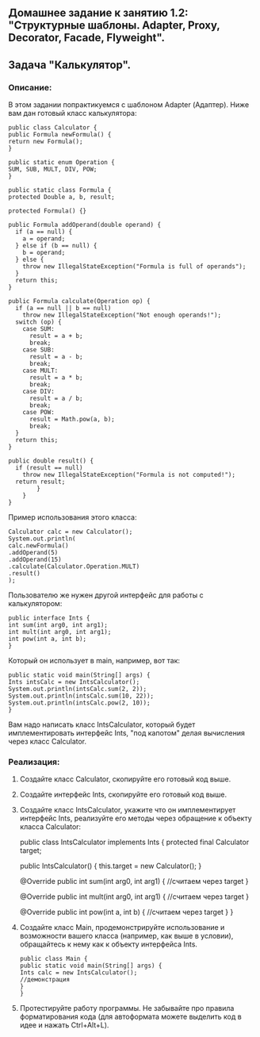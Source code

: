 ## Домашнее задание к занятию 1.2: "Структурные шаблоны. Adapter, Proxy, Decorator, Facade, Flyweight".

## Задача "Калькулятор".
### Описание:
В этом задании попрактикуемся с шаблоном Adapter (Адаптер). Ниже вам дан готовый класс калькулятора:
        
    public class Calculator {
    public Formula newFormula() {
    return new Formula();
    }

    public static enum Operation {
    SUM, SUB, MULT, DIV, POW;
    }

    public static class Formula {
    protected Double a, b, result;

    protected Formula() {}

    public Formula addOperand(double operand) {
      if (a == null) {
        a = operand;
      } else if (b == null) {
        b = operand;
      } else {
        throw new IllegalStateException("Formula is full of operands");
      }
      return this;
    }

    public Formula calculate(Operation op) {
      if (a == null || b == null)
        throw new IllegalStateException("Not enough operands!");
      switch (op) {
        case SUM:
          result = a + b;
          break;
        case SUB:
          result = a - b;
          break;
        case MULT:
          result = a * b;
          break;
        case DIV:
          result = a / b;
          break;
        case POW:
          result = Math.pow(a, b);
          break;
      }
      return this;
    }

    public double result() {
      if (result == null)
        throw new IllegalStateException("Formula is not computed!");
      return result;
            }
        }
    }

Пример использования этого класса:

    Calculator calc = new Calculator();
    System.out.println(
    calc.newFormula()
    .addOperand(5)
    .addOperand(15)
    .calculate(Calculator.Operation.MULT)
    .result()
    );

Пользователю же нужен другой интерфейс для работы с калькулятором:

    public interface Ints {
    int sum(int arg0, int arg1);
    int mult(int arg0, int arg1);
    int pow(int a, int b);
    }

Который он использует в main, например, вот так:

    public static void main(String[] args) {
    Ints intsCalc = new IntsCalculator();
    System.out.println(intsCalc.sum(2, 2));
    System.out.println(intsCalc.sum(10, 22));
    System.out.println(intsCalc.pow(2, 10));
    }

Вам надо написать класс IntsCalculator, который будет имплементировать интерфейс Ints, "под капотом" делая вычисления через класс Calculator.
### Реализация:

1. Создайте класс Calculator, скопируйте его готовый код выше.
2. Создайте интерфейс Ints, скопируйте его готовый код выше.
3. Создайте класс IntsCalculator, укажите что он имплементирует интерфейс Ints, реализуйте его методы через обращение к объекту класса Calculator:


    public class IntsCalculator implements Ints {
    protected final Calculator target;

    public IntsCalculator() { this.target = new Calculator(); }

    @Override
    public int sum(int arg0, int arg1) {
    //считаем через target
    }

    @Override
    public int mult(int arg0, int arg1) {
    //считаем через target
    }

    @Override
    public int pow(int a, int b) {
    //считаем через target
    }
    }

4. Создайте класс Main, продемонстрируйте использование и возможности вашего класса (например, как выше в условии), обращайтесь к нему как к объекту интерфейса Ints.

       public class Main {
       public static void main(String[] args) {
       Ints calc = new IntsCalculator();
       //демонстрация
       }
       }

5. Протестируйте работу программы. Не забывайте про правила форматирования кода (для автоформата можете выделить код в идее и нажать Ctrl+Alt+L).